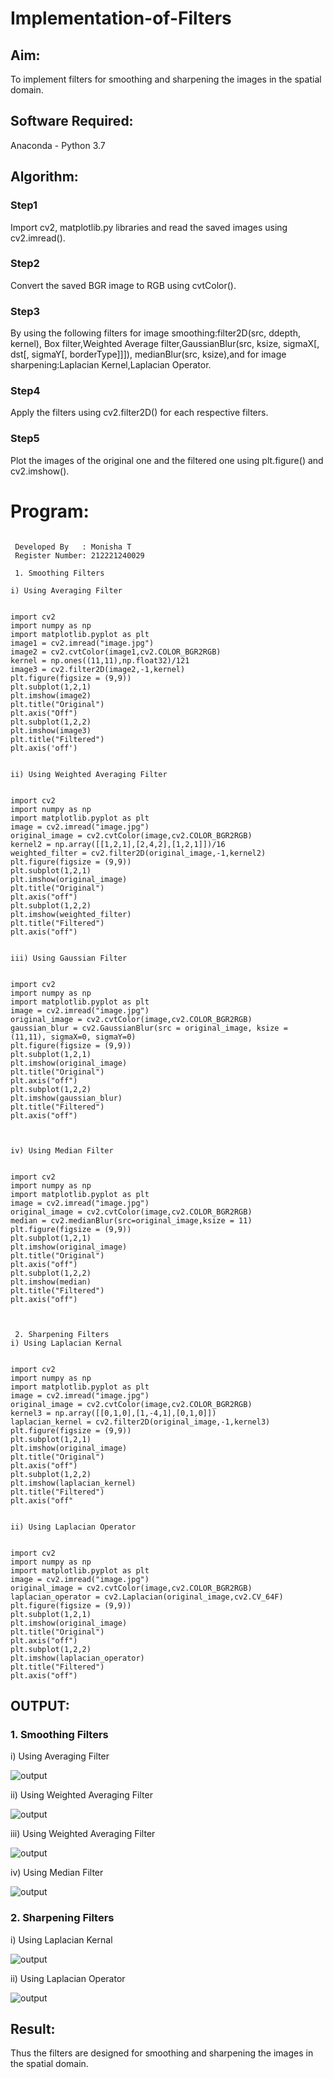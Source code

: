# Implementation-of-Filters
## Aim:
To implement filters for smoothing and sharpening the images in the spatial domain.

## Software Required:
Anaconda - Python 3.7

## Algorithm:
### Step1

 Import cv2, matplotlib.py libraries and read the saved images using cv2.imread().

### Step2

 Convert the saved BGR image to RGB using cvtColor().

### Step3

By using the following filters for image smoothing:filter2D(src, ddepth, kernel), Box filter,Weighted Average filter,GaussianBlur(src, ksize, sigmaX[, dst[, sigmaY[, borderType]]]), medianBlur(src, ksize),and for image sharpening:Laplacian Kernel,Laplacian Operator.

### Step4

Apply the filters using cv2.filter2D() for each respective filters.

### Step5

 Plot the images of the original one and the filtered one using plt.figure() and cv2.imshow().

# Program:

```

 Developed By   : Monisha T
 Register Number: 212221240029

 1. Smoothing Filters

i) Using Averaging Filter


import cv2
import numpy as np
import matplotlib.pyplot as plt
image1 = cv2.imread("image.jpg")
image2 = cv2.cvtColor(image1,cv2.COLOR_BGR2RGB)
kernel = np.ones((11,11),np.float32)/121
image3 = cv2.filter2D(image2,-1,kernel)
plt.figure(figsize = (9,9))
plt.subplot(1,2,1)
plt.imshow(image2)
plt.title("Original")
plt.axis("Off")
plt.subplot(1,2,2)
plt.imshow(image3)
plt.title("Filtered")
plt.axis('off')


ii) Using Weighted Averaging Filter


import cv2
import numpy as np
import matplotlib.pyplot as plt
image = cv2.imread("image.jpg")
original_image = cv2.cvtColor(image,cv2.COLOR_BGR2RGB)
kernel2 = np.array([[1,2,1],[2,4,2],[1,2,1]])/16
weighted_filter = cv2.filter2D(original_image,-1,kernel2)
plt.figure(figsize = (9,9))
plt.subplot(1,2,1)
plt.imshow(original_image)
plt.title("Original")
plt.axis("off")
plt.subplot(1,2,2)
plt.imshow(weighted_filter)
plt.title("Filtered")
plt.axis("off")


iii) Using Gaussian Filter


import cv2
import numpy as np
import matplotlib.pyplot as plt
image = cv2.imread("image.jpg")
original_image = cv2.cvtColor(image,cv2.COLOR_BGR2RGB)
gaussian_blur = cv2.GaussianBlur(src = original_image, ksize = (11,11), sigmaX=0, sigmaY=0)
plt.figure(figsize = (9,9))
plt.subplot(1,2,1)
plt.imshow(original_image)
plt.title("Original")
plt.axis("off")
plt.subplot(1,2,2)
plt.imshow(gaussian_blur)
plt.title("Filtered")
plt.axis("off")



iv) Using Median Filter


import cv2
import numpy as np
import matplotlib.pyplot as plt
image = cv2.imread("image.jpg")
original_image = cv2.cvtColor(image,cv2.COLOR_BGR2RGB)
median = cv2.medianBlur(src=original_image,ksize = 11)
plt.figure(figsize = (9,9))
plt.subplot(1,2,1)
plt.imshow(original_image)
plt.title("Original")
plt.axis("off")
plt.subplot(1,2,2)
plt.imshow(median)
plt.title("Filtered")
plt.axis("off")



 2. Sharpening Filters
i) Using Laplacian Kernal


import cv2
import numpy as np
import matplotlib.pyplot as plt
image = cv2.imread("image.jpg")
original_image = cv2.cvtColor(image,cv2.COLOR_BGR2RGB)
kernel3 = np.array([[0,1,0],[1,-4,1],[0,1,0]])
laplacian_kernel = cv2.filter2D(original_image,-1,kernel3)
plt.figure(figsize = (9,9))
plt.subplot(1,2,1)
plt.imshow(original_image)
plt.title("Original")
plt.axis("off")
plt.subplot(1,2,2)
plt.imshow(laplacian_kernel)
plt.title("Filtered")
plt.axis("off"


ii) Using Laplacian Operator


import cv2
import numpy as np
import matplotlib.pyplot as plt
image = cv2.imread("image.jpg")
original_image = cv2.cvtColor(image,cv2.COLOR_BGR2RGB)
laplacian_operator = cv2.Laplacian(original_image,cv2.CV_64F)
plt.figure(figsize = (9,9))
plt.subplot(1,2,1)
plt.imshow(original_image)
plt.title("Original")
plt.axis("off")
plt.subplot(1,2,2)
plt.imshow(laplacian_operator)
plt.title("Filtered")
plt.axis("off")

```

## OUTPUT:
### 1. Smoothing Filters


i) Using Averaging Filter

![output](./output1.png)

ii) Using Weighted Averaging Filter

![output](./output2.png)

iii) Using Weighted Averaging Filter

![output](./output3.png)

iv) Using Median Filter

![output](./output4.png)

### 2. Sharpening Filters


i) Using Laplacian Kernal

![output](./output5.png)

ii) Using Laplacian Operator

![output](./output6.png)

## Result:
Thus the filters are designed for smoothing and sharpening the images in the spatial domain.

